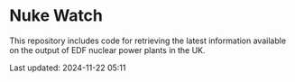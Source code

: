 # Nuke Watch

This repository includes code for retrieving the latest information available on the output of EDF nuclear power plants in the UK.

Last updated: 2024-11-22 05:11